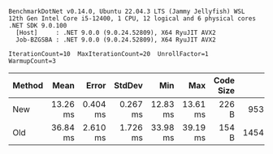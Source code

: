 ```

BenchmarkDotNet v0.14.0, Ubuntu 22.04.3 LTS (Jammy Jellyfish) WSL
12th Gen Intel Core i5-12400, 1 CPU, 12 logical and 6 physical cores
.NET SDK 9.0.100
  [Host]     : .NET 9.0.0 (9.0.24.52809), X64 RyuJIT AVX2
  Job-BZGSBA : .NET 9.0.0 (9.0.24.52809), X64 RyuJIT AVX2

IterationCount=10  MaxIterationCount=20  UnrollFactor=1  
WarmupCount=3  

```
| Method | Mean     | Error    | StdDev   | Min      | Max      | Code Size | Gen0      | Gen1     | Allocated |
|------- |---------:|---------:|---------:|---------:|---------:|----------:|----------:|---------:|----------:|
| New    | 13.26 ms | 0.404 ms | 0.267 ms | 12.83 ms | 13.61 ms |     226 B |  953.1250 | 437.5000 |   8.51 MB |
| Old    | 36.84 ms | 2.610 ms | 1.726 ms | 33.98 ms | 39.19 ms |     154 B | 1454.5455 |        - |  13.01 MB |
